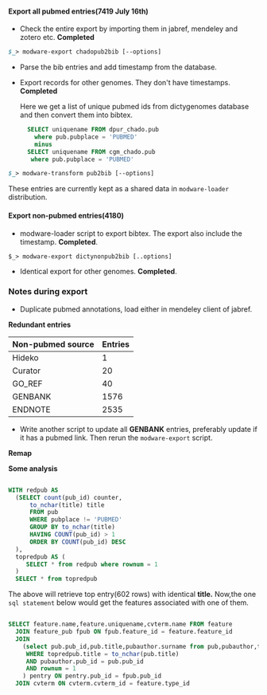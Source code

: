 #### Export all pubmed entries(7419 July 16th)
* Check the entire export by importing them in jabref, mendeley and zotero etc. __Completed__

```perl
$_> modware-export chadopub2bib [--options]
```
* Parse the bib entries and add timestamp from the database.

* Export records for other genomes. They don't have timestamps. __Completed__

   Here we get a list of unique pubmed ids from dictygenomes database and then convert them into bibtex.

    ```sql
      SELECT uniquename FROM dpur_chado.pub 
        where pub.pubplace = 'PUBMED'
        minus
      SELECT uniquename FROM cgm_chado.pub
       where pub.pubplace = 'PUBMED'
     ```
   

```perl
$_> modware-transform pub2bib [--options]
```
  
  These entries are currently kept as a shared data in ```modware-loader``` distribution.


#### Export non-pubmed entries(4180)


* modware-loader script to export bibtex. The export also include the timestamp. __Completed__.

```shell
$_> modware-export dictynonpub2bib [..options]
```

* Identical export for other genomes. __Completed__.



### Notes during export

* Duplicate pubmed annotations, load either in mendeley client of jabref.


__Redundant entries__

| Non-pubmed source | Entries |
| --- | --- |
|    Hideko   |   1  |
| Curator |  20 |
| GO_REF | 40 |
| GENBANK | 1576 |
| ENDNOTE | 2535 |



* Write another script to update all __GENBANK__ entries, preferably update if it has a pubmed link. Then rerun the ```modware-export``` script.


__Remap__


__Some analysis__


```sql

WITH redpub AS
  (SELECT count(pub_id) counter,
      to_nchar(title) title
      FROM pub
      WHERE pubplace != 'PUBMED'
      GROUP BY to_nchar(title)
      HAVING COUNT(pub_id) > 1
      ORDER BY COUNT(pub_id) DESC
  ),
  topredpub AS (
     SELECT * from redpub where rownum = 1
  )
  SELECT * from topredpub
```

The above will retrieve top entry(602 rows) with identical __title.__ Now,the one ```sql statement``` below would get the features associated with one of them.

```sql

SELECT feature.name,feature.uniquename,cvterm.name FROM feature
  JOIN feature_pub fpub ON fpub.feature_id = feature.feature_id
  JOIN 
    (select pub.pub_id,pub.title,pubauthor.surname from pub,pubauthor,topredpub
     WHERE topredpub.title = to_nchar(pub.title)
     AND pubauthor.pub_id = pub.pub_id
     AND rownum = 1
    ) pentry ON pentry.pub_id = fpub.pub_id
  JOIN cvterm ON cvterm.cvterm_id = feature.type_id

```
